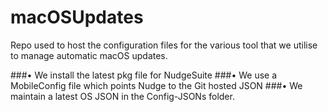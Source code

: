 # macOSUpdates
Repo used to host the configuration files for the various tool that we utilise to manage automatic macOS updates.

###• We install the latest pkg file for NudgeSuite
###• We use a MobileConfig file which points Nudge to the Git hosted JSON
###• We maintain a latest OS JSON in the Config-JSONs folder.
